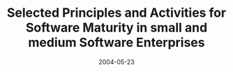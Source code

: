 ---
abstract: ''
authors:
- Wolfgang Zuser
- Thomas Grechenig
- Armin Scherz
date: '2004-05-23'
featured: false
links:
- name: Publik
  url: https://publik.tuwien.ac.at/showentry.php?ID=138879&lang=2
publication_types:
- '1'
publishDate: '2004-05-23'
specifics: null
title: Selected Principles and Activities for Software Maturity in small and medium
  Software Enterprises
url_pdf: ''
---